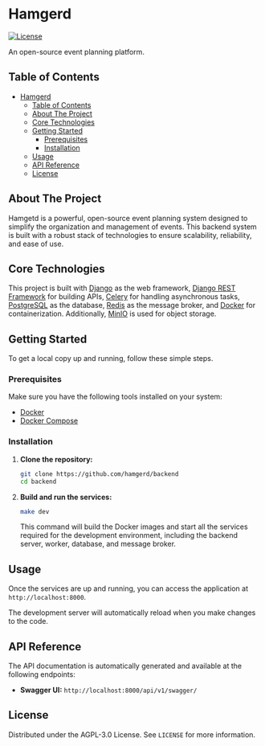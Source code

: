 # Hamgerd

[![License](https://img.shields.io/badge/License-AGPL3-blue.svg)](https://opensource.org/license/agpl-v3)

An open-source event planning platform.

## Table of Contents

- [Hamgerd](#hamgerd)
  - [Table of Contents](#table-of-contents)
  - [About The Project](#about-the-project)
  - [Core Technologies](#core-technologies)
  - [Getting Started](#getting-started)
    - [Prerequisites](#prerequisites)
    - [Installation](#installation)
  - [Usage](#usage)
  - [API Reference](#api-reference)
  - [License](#license)

## About The Project

Hamgetd is a powerful, open-source event planning system designed to simplify the organization and management of events. This backend system is built with a robust stack of technologies to ensure scalability, reliability, and ease of use.

## Core Technologies

This project is built with [Django](https://www.djangoproject.com/) as the web framework, [Django REST Framework](https://www.django-rest-framework.org/) for building APIs, [Celery](https://docs.celeryq.dev/en/stable/) for handling asynchronous tasks, [PostgreSQL](https://www.postgresql.org/) as the database, [Redis](https://redis.io/) as the message broker, and [Docker](https://www.docker.com/) for containerization. Additionally, [MinIO](https://min.io/) is used for object storage.

## Getting Started

To get a local copy up and running, follow these simple steps.

### Prerequisites

Make sure you have the following tools installed on your system:

- [Docker](https://docs.docker.com/get-docker/)
- [Docker Compose](https://docs.docker.com/compose/install/)

### Installation

1. **Clone the repository:**

   ```sh
   git clone https://github.com/hamgerd/backend
   cd backend
   ```

2. **Build and run the services:**

   ```sh
   make dev
   ```

   This command will build the Docker images and start all the services required for the development environment, including the backend server, worker, database, and message broker.

## Usage

Once the services are up and running, you can access the application at `http://localhost:8000`.

The development server will automatically reload when you make changes to the code.

## API Reference

The API documentation is automatically generated and available at the following endpoints:

- **Swagger UI:** `http://localhost:8000/api/v1/swagger/`

## License

Distributed under the AGPL-3.0 License. See `LICENSE` for more information.

